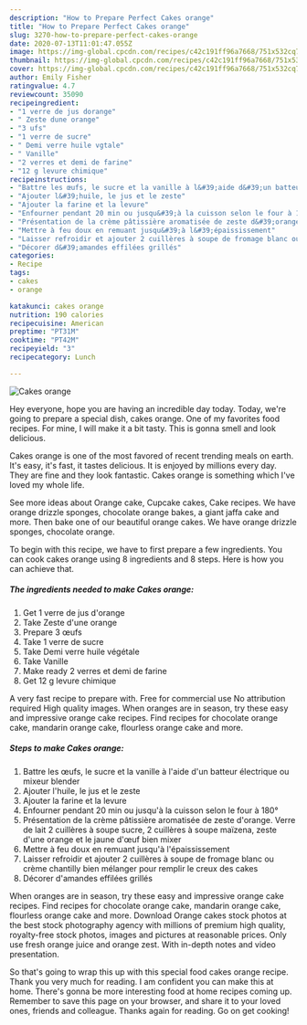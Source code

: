 ```yaml
---
description: "How to Prepare Perfect Cakes orange"
title: "How to Prepare Perfect Cakes orange"
slug: 3270-how-to-prepare-perfect-cakes-orange
date: 2020-07-13T11:01:47.055Z
image: https://img-global.cpcdn.com/recipes/c42c191ff96a7668/751x532cq70/cakes-orange-photo-principale-de-la-recette.jpg
thumbnail: https://img-global.cpcdn.com/recipes/c42c191ff96a7668/751x532cq70/cakes-orange-photo-principale-de-la-recette.jpg
cover: https://img-global.cpcdn.com/recipes/c42c191ff96a7668/751x532cq70/cakes-orange-photo-principale-de-la-recette.jpg
author: Emily Fisher
ratingvalue: 4.7
reviewcount: 35090
recipeingredient:
- "1 verre de jus dorange"
- " Zeste dune orange"
- "3 ufs"
- "1 verre de sucre"
- " Demi verre huile vgtale"
- " Vanille"
- "2 verres et demi de farine"
- "12 g levure chimique"
recipeinstructions:
- "Battre les œufs, le sucre et la vanille à l&#39;aide d&#39;un batteur électrique ou mixeur blender"
- "Ajouter l&#39;huile, le jus et le zeste"
- "Ajouter la farine et la levure"
- "Enfourner pendant 20 min ou jusqu&#39;à la cuisson selon le four à 180°"
- "Présentation de la crème pâtissière aromatisée de zeste d&#39;orange. Verre de lait 2 cuillères à soupe sucre, 2 cuillères à soupe maïzena, zeste d&#39;une orange et le jaune d&#39;œuf bien mixer"
- "Mettre à feu doux en remuant jusqu&#39;à l&#39;épaississement"
- "Laisser refroidir et ajouter 2 cuillères à soupe de fromage blanc ou crème chantilly bien mélanger pour remplir le creux des cakes"
- "Décorer d&#39;amandes effilées grillés"
categories:
- Recipe
tags:
- cakes
- orange

katakunci: cakes orange 
nutrition: 190 calories
recipecuisine: American
preptime: "PT31M"
cooktime: "PT42M"
recipeyield: "3"
recipecategory: Lunch

---
```



![Cakes orange](https://img-global.cpcdn.com/recipes/c42c191ff96a7668/751x532cq70/cakes-orange-photo-principale-de-la-recette.jpg)

Hey everyone, hope you are having an incredible day today. Today, we're going to prepare a special dish, cakes orange. One of my favorites food recipes. For mine, I will make it a bit tasty. This is gonna smell and look delicious.

Cakes orange is one of the most favored of recent trending meals on earth. It's easy, it's fast, it tastes delicious. It is enjoyed by millions every day. They are fine and they look fantastic. Cakes orange is something which I've loved my whole life.

See more ideas about Orange cake, Cupcake cakes, Cake recipes. We have orange drizzle sponges, chocolate orange bakes, a giant jaffa cake and more. Then bake one of our beautiful orange cakes. We have orange drizzle sponges, chocolate orange.


To begin with this recipe, we have to first prepare a few ingredients. You can cook cakes orange using 8 ingredients and 8 steps. Here is how you can achieve that.

<!--inarticleads1-->

##### The ingredients needed to make Cakes orange:

1. Get 1 verre de jus d&#39;orange
1. Take  Zeste d&#39;une orange
1. Prepare 3 œufs
1. Take 1 verre de sucre
1. Take  Demi verre huile végétale
1. Take  Vanille
1. Make ready 2 verres et demi de farine
1. Get 12 g levure chimique


A very fast recipe to prepare with. Free for commercial use No attribution required High quality images. When oranges are in season, try these easy and impressive orange cake recipes. Find recipes for chocolate orange cake, mandarin orange cake, flourless orange cake and more. 

<!--inarticleads2-->

##### Steps to make Cakes orange:

1. Battre les œufs, le sucre et la vanille à l&#39;aide d&#39;un batteur électrique ou mixeur blender
1. Ajouter l&#39;huile, le jus et le zeste
1. Ajouter la farine et la levure
1. Enfourner pendant 20 min ou jusqu&#39;à la cuisson selon le four à 180°
1. Présentation de la crème pâtissière aromatisée de zeste d&#39;orange. Verre de lait 2 cuillères à soupe sucre, 2 cuillères à soupe maïzena, zeste d&#39;une orange et le jaune d&#39;œuf bien mixer
1. Mettre à feu doux en remuant jusqu&#39;à l&#39;épaississement
1. Laisser refroidir et ajouter 2 cuillères à soupe de fromage blanc ou crème chantilly bien mélanger pour remplir le creux des cakes
1. Décorer d&#39;amandes effilées grillés


When oranges are in season, try these easy and impressive orange cake recipes. Find recipes for chocolate orange cake, mandarin orange cake, flourless orange cake and more. Download Orange cakes stock photos at the best stock photography agency with millions of premium high quality, royalty-free stock photos, images and pictures at reasonable prices. Only use fresh orange juice and orange zest. With in-depth notes and video presentation. 

So that's going to wrap this up with this special food cakes orange recipe. Thank you very much for reading. I am confident you can make this at home. There's gonna be more interesting food at home recipes coming up. Remember to save this page on your browser, and share it to your loved ones, friends and colleague. Thanks again for reading. Go on get cooking!

